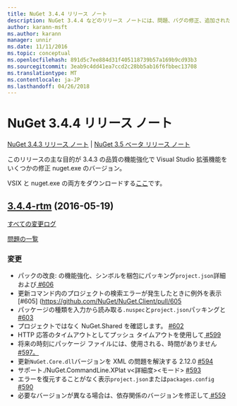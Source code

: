 ```yaml
---
title: NuGet 3.4.4 リリース ノート
description: NuGet 3.4.4 などのリリース ノートには、問題、バグの修正、追加された機能、および Dcr が知られています。
author: karann-msft
ms.author: karann
manager: unnir
ms.date: 11/11/2016
ms.topic: conceptual
ms.openlocfilehash: 891d5c7ee884d31f405118739b57a169b9cd93b3
ms.sourcegitcommit: 3eab9c4dd41ea7ccd2c28bb5ab16f6fbbec13708
ms.translationtype: MT
ms.contentlocale: ja-JP
ms.lasthandoff: 04/26/2018
---
```

# <a name="nuget-344-release-notes"></a>NuGet 3.4.4 リリース ノート

[NuGet 3.4.3 リリース ノート](../release-notes/nuget-3.4.3.md) | [NuGet 3.5 ベータ リリース ノート](../release-notes/nuget-3.5-Beta.md)

このリリースの主な目的が 3.4.3 の品質の機能強化で Visual Studio 拡張機能をいくつかの修正 nuget.exe のバージョン。

VSIX と nuget.exe の両方をダウンロードする[ここ](https://dist.nuget.org/index.html)です。

## <a name="344-rtmhttpsgithubcomnugetnugetclienttree344-rtm-2016-05-19"></a>[3.4.4-rtm](https://github.com/NuGet/NuGet.Client/tree/3.4.4-rtm) (2016-05-19)

[すべての変更ログ](https://github.com/NuGet/NuGet.Client/compare/3.5.0-beta-final...3.4.4-rtm)

[問題の一覧](https://github.com/NuGet/Home/issues?q=is%3Aissue+milestone%3A3.4.4+is%3Aclosed)

### <a name="changes"></a>変更

- パックの改良: の機能強化、シンボルを梱包にパッキング`project.json`詳細および[ \#606](https://github.com/NuGet/NuGet.Client/pull/606)
- 更新コマンド内のプロジェクトの検索エラーが発生したときに例外を表示 [\#605] (https://github.com/NuGet/NuGet.Client/pull/605
- パッケージの種類を入力から読み取る`.nuspec`と`project.json`パッキングと[ \#603](https://github.com/NuGet/NuGet.Client/pull/603)
- プロジェクトではなく NuGet.Shared を確認します。 [\#602](https://github.com/NuGet/NuGet.Client/pull/602)
- HTTP 応答のタイムアウトとしてプッシュ タイムアウトを使用して[ \#599](https://github.com/NuGet/NuGet.Client/pull/599)
- 将来の時刻にパッケージ ファイルには、使用される、時間がありません[ \#597。](https://github.com/NuGet/NuGet.Client/pull/597)
- 更新`NuGet.Core.dll`バージョンを XML の問題を解決する 2.12.0 [ \#594](https://github.com/NuGet/NuGet.Client/pull/594)
- サポート./NuGet.CommandLine.XPlat v\<詳細度\>\<モード\> [ \#593](https://github.com/NuGet/NuGet.Client/pull/593)
- エラーを復元することがなく表示`project.json`または`packages.config` [ \#590](https://github.com/NuGet/NuGet.Client/pull/590)
- 必要なバージョンが異なる場合は、依存関係のバージョンを修正して[ \#559](https://github.com/NuGet/NuGet.Client/pull/559)